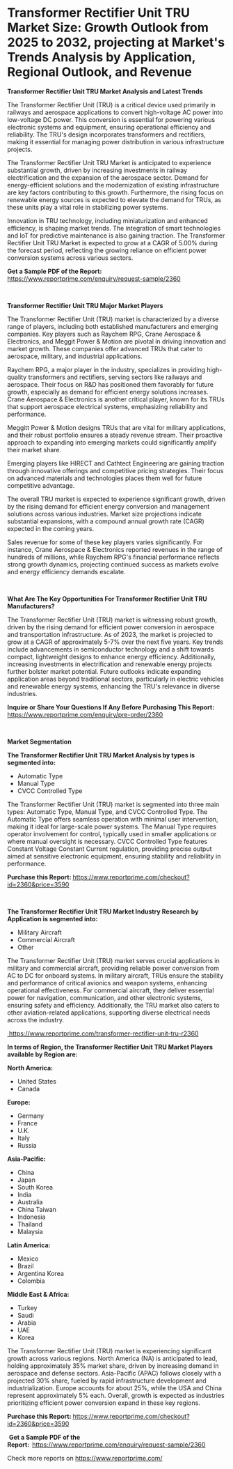 <p><h1>Transformer Rectifier Unit TRU Market Size: Growth Outlook from 2025 to 2032, projecting at Market's Trends Analysis by Application, Regional Outlook, and Revenue</h1></p><p><strong>Transformer Rectifier Unit TRU Market Analysis and Latest Trends</strong></p>
<p><p>The Transformer Rectifier Unit (TRU) is a critical device used primarily in railways and aerospace applications to convert high-voltage AC power into low-voltage DC power. This conversion is essential for powering various electronic systems and equipment, ensuring operational efficiency and reliability. The TRU's design incorporates transformers and rectifiers, making it essential for managing power distribution in various infrastructure projects.</p><p>The Transformer Rectifier Unit TRU Market is anticipated to experience substantial growth, driven by increasing investments in railway electrification and the expansion of the aerospace sector. Demand for energy-efficient solutions and the modernization of existing infrastructure are key factors contributing to this growth. Furthermore, the rising focus on renewable energy sources is expected to elevate the demand for TRUs, as these units play a vital role in stabilizing power systems.</p><p>Innovation in TRU technology, including miniaturization and enhanced efficiency, is shaping market trends. The integration of smart technologies and IoT for predictive maintenance is also gaining traction. The Transformer Rectifier Unit TRU Market is expected to grow at a CAGR of 5.00% during the forecast period, reflecting the growing reliance on efficient power conversion systems across various sectors.</p></p>
<p><strong>Get a Sample PDF of the Report:&nbsp;</strong> <a href="https://www.reportprime.com/enquiry/request-sample/2360?utm_campaign=3214&utm_medium=2&utm_source=Github&utm_content=ia&utm_term=18032025&utm_id=transformer-rectifier-unit-tru">https://www.reportprime.com/enquiry/request-sample/2360</a></p>
<p>&nbsp;</p>
<p><strong>Transformer Rectifier Unit TRU Major Market Players</strong></p>
<p><p>The Transformer Rectifier Unit (TRU) market is characterized by a diverse range of players, including both established manufacturers and emerging companies. Key players such as Raychem RPG, Crane Aerospace & Electronics, and Meggit Power & Motion are pivotal in driving innovation and market growth. These companies offer advanced TRUs that cater to aerospace, military, and industrial applications.</p><p>Raychem RPG, a major player in the industry, specializes in providing high-quality transformers and rectifiers, serving sectors like railways and aerospace. Their focus on R&D has positioned them favorably for future growth, especially as demand for efficient energy solutions increases. Crane Aerospace & Electronics is another critical player, known for its TRUs that support aerospace electrical systems, emphasizing reliability and performance.</p><p>Meggitt Power & Motion designs TRUs that are vital for military applications, and their robust portfolio ensures a steady revenue stream. Their proactive approach to expanding into emerging markets could significantly amplify their market share.</p><p>Emerging players like HIRECT and Cathtect Engineering are gaining traction through innovative offerings and competitive pricing strategies. Their focus on advanced materials and technologies places them well for future competitive advantage.</p><p>The overall TRU market is expected to experience significant growth, driven by the rising demand for efficient energy conversion and management solutions across various industries. Market size projections indicate substantial expansions, with a compound annual growth rate (CAGR) expected in the coming years.</p><p>Sales revenue for some of these key players varies significantly. For instance, Crane Aerospace & Electronics reported revenues in the range of hundreds of millions, while Raychem RPG's financial performance reflects strong growth dynamics, projecting continued success as markets evolve and energy efficiency demands escalate.</p></p>
<p>&nbsp;</p>
<p><strong>What Are The Key Opportunities For Transformer Rectifier Unit TRU Manufacturers?</strong></p>
<p><p>The Transformer Rectifier Unit (TRU) market is witnessing robust growth, driven by the rising demand for efficient power conversion in aerospace and transportation infrastructure. As of 2023, the market is projected to grow at a CAGR of approximately 5-7% over the next five years. Key trends include advancements in semiconductor technology and a shift towards compact, lightweight designs to enhance energy efficiency. Additionally, increasing investments in electrification and renewable energy projects further bolster market potential. Future outlooks indicate expanding application areas beyond traditional sectors, particularly in electric vehicles and renewable energy systems, enhancing the TRU's relevance in diverse industries.</p></p>
<p><strong>Inquire or Share Your Questions If Any Before Purchasing This Report:</strong> <a href="https://www.reportprime.com/enquiry/pre-order/2360?utm_campaign=3214&utm_medium=2&utm_source=Github&utm_content=ia&utm_term=18032025&utm_id=transformer-rectifier-unit-tru">https://www.reportprime.com/enquiry/pre-order/2360</a></p>
<p>&nbsp;</p>
<p><strong>Market Segmentation</strong></p>
<p><strong>The Transformer Rectifier Unit TRU Market Analysis by types is segmented into:</strong></p>
<p><ul><li>Automatic Type</li><li>Manual Type</li><li>CVCC Controlled Type</li></ul></p>
<p><p>The Transformer Rectifier Unit (TRU) market is segmented into three main types: Automatic Type, Manual Type, and CVCC Controlled Type. The Automatic Type offers seamless operation with minimal user intervention, making it ideal for large-scale power systems. The Manual Type requires operator involvement for control, typically used in smaller applications or where manual oversight is necessary. CVCC Controlled Type features Constant Voltage Constant Current regulation, providing precise output aimed at sensitive electronic equipment, ensuring stability and reliability in performance.</p></p>
<p><strong>Purchase this Report:&nbsp;</strong><a href="https://www.reportprime.com/checkout?id=2360&price=3590&utm_campaign=3214&utm_medium=2&utm_source=Github&utm_content=ia&utm_term=18032025&utm_id=transformer-rectifier-unit-tru">https://www.reportprime.com/checkout?id=2360&price=3590</a></p>
<p>&nbsp;</p>
<p><strong>The Transformer Rectifier Unit TRU Market Industry Research by Application is segmented into:</strong></p>
<p><ul><li>Military Aircraft</li><li>Commercial Aircraft</li><li>Other</li></ul></p>
<p><p>The Transformer Rectifier Unit (TRU) market serves crucial applications in military and commercial aircraft, providing reliable power conversion from AC to DC for onboard systems. In military aircraft, TRUs ensure the stability and performance of critical avionics and weapon systems, enhancing operational effectiveness. For commercial aircraft, they deliver essential power for navigation, communication, and other electronic systems, ensuring safety and efficiency. Additionally, the TRU market also caters to other aviation-related applications, supporting diverse electrical needs across the industry.</p></p>
<p><a href="https://www.reportprime.com/transformer-rectifier-unit-tru-r2360?utm_campaign=3214&utm_medium=2&utm_source=Github&utm_content=ia&utm_term=18032025&utm_id=transformer-rectifier-unit-tru">&nbsp;https://www.reportprime.com/transformer-rectifier-unit-tru-r2360</a></p>
<p><strong>In terms of Region, the Transformer Rectifier Unit TRU Market Players available by Region are:</strong></p>
<p>
    <p> <strong> North America: </strong>
        <ul>
            <li>United States</li>
            <li>Canada</li>
        </ul>
        </p> 
    <p> <strong> Europe: </strong>
        <ul>
            <li>Germany</li>
            <li>France</li>
            <li>U.K.</li>
            <li>Italy</li>
            <li>Russia</li>
        </ul>
        </p> 
    <p> <strong> Asia-Pacific: </strong>
        <ul>
            <li>China</li>
            <li>Japan</li>
            <li>South Korea</li>
            <li>India</li>
            <li>Australia</li>
            <li>China Taiwan</li>
            <li>Indonesia</li>
            <li>Thailand</li>
            <li>Malaysia</li>
        </ul>
        </p> 
    <p> <strong> Latin America: </strong>
        <ul>
            <li>Mexico</li>
            <li>Brazil</li>
            <li>Argentina Korea</li>
            <li>Colombia</li>
        </ul>
        </p> 
    <p> <strong> Middle East & Africa: </strong>
        <ul>
            <li>Turkey</li>
            <li>Saudi</li>
            <li>Arabia</li>
            <li>UAE</li>
            <li>Korea</li>
        </ul>
    </p>
    </p>
<p><p>The Transformer Rectifier Unit (TRU) market is experiencing significant growth across various regions. North America (NA) is anticipated to lead, holding approximately 35% market share, driven by increasing demand in aerospace and defense sectors. Asia-Pacific (APAC) follows closely with a projected 30% share, fueled by rapid infrastructure development and industrialization. Europe accounts for about 25%, while the USA and China represent approximately 5% each. Overall, growth is expected as industries prioritizing efficient power conversion expand in these key regions.</p></p>
<p><strong>Purchase this Report: </strong><a href="https://www.reportprime.com/checkout?id=2360&price=3590&utm_campaign=3214&utm_medium=2&utm_source=Github&utm_content=ia&utm_term=18032025&utm_id=transformer-rectifier-unit-tru">https://www.reportprime.com/checkout?id=2360&price=3590</a></p>
<p>&nbsp;<strong>Get a Sample PDF of the Report:&nbsp;&nbsp;</strong><a href="https://www.reportprime.com/enquiry/request-sample/2360?utm_campaign=3214&utm_medium=2&utm_source=Github&utm_content=ia&utm_term=18032025&utm_id=transformer-rectifier-unit-tru">https://www.reportprime.com/enquiry/request-sample/2360</a></p>
<p><strong></strong></p>
<p>Check more reports on <a href="https://www.reportprime.com/?utm_campaign=3214&utm_medium=2&utm_source=Github&utm_content=ia&utm_term=18032025&utm_id=transformer-rectifier-unit-tru">https://www.reportprime.com/</a></p>
